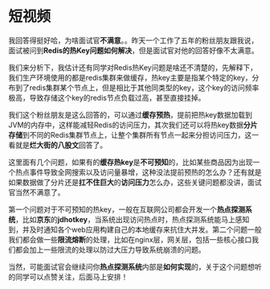 # 短视频

我回答得挺好哈，为啥面试官**不满意**。。昨天一个工作了五年的粉丝朋友跟我说，面试被问到**Redis的热Key问题如何解决**，但是面试官对他的回答好像不太满意。

我们来分析下，我估计还有同学对Redis热Key问题是啥还不清楚的，先解释下，我们生产环境使用的都是redis集群来做缓存，热key主要是指某个特定的key，分布到了redis集群某个节点上，但是相比于其他同类型的key，这个key的访问频率极高，导致存储这个key的redis节点负载过高，甚至直接挂掉。

我们这个粉丝朋友是这么回答的，可以通过**缓存预热**，提前把热key数据加载到JVM的内存中，这样能减轻Redis的访问压力，其次我们还可以将热key数据**分片存储**到不同的Redis集群节点上，让整个集群所有节点一起来分担访问压力，这一看就是**烂大街的八股文**回答了。

这里面有几个问题，如果有的**缓存热key**是**不可预知**的，比如某些商品因为出现一个热点事件导致全网搜索以及访问量暴增，这种没法提前预热的怎么办？还有就是如果数据做了分片还是**扛不住巨大**的**访问压力**怎么办，这些关键问题都没讲，面试官当然不满意了。

第一个问题对于不可预知的热key，一般在互联网公司都会开发一个**热点探测系统**，比如**京东**的**jdhotkey**，当系统出现访问热点时，热点探测系统能马上感知到，并及时通知各个web应用构建自己的本地缓存来抗住大并发。第二个问题一般我们都会做一些**限流熔断**的处理，比如在nginx层，网关层，包括一些核心接口我们都会加上一些限流的处理以防过大压力导致系统崩溃的问题。

当然，可能面试官会继续问你**热点探测系统**内部是**如何实现**的，关于这个问题想听的同学可以点赞关注，后面马上安排！



